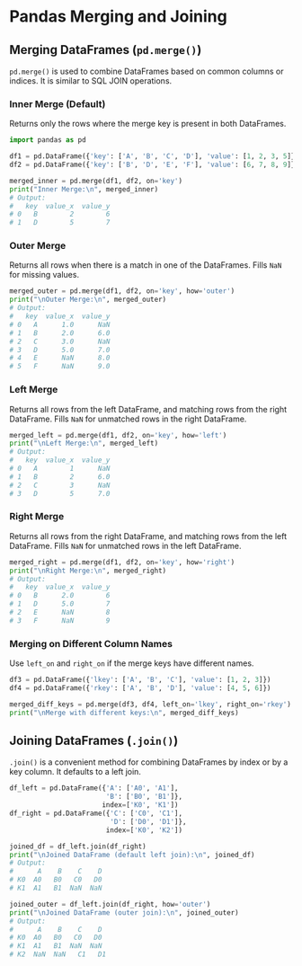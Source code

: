 # Pandas Merging and Joining

## Merging DataFrames (`pd.merge()`)

`pd.merge()` is used to combine DataFrames based on common columns or indices. It is similar to SQL JOIN operations.

### Inner Merge (Default)

Returns only the rows where the merge key is present in both DataFrames.

```python
import pandas as pd

df1 = pd.DataFrame({'key': ['A', 'B', 'C', 'D'], 'value': [1, 2, 3, 5]})
df2 = pd.DataFrame({'key': ['B', 'D', 'E', 'F'], 'value': [6, 7, 8, 9]})

merged_inner = pd.merge(df1, df2, on='key')
print("Inner Merge:\n", merged_inner)
# Output:
#   key  value_x  value_y
# 0   B        2        6
# 1   D        5        7
```

### Outer Merge

Returns all rows when there is a match in one of the DataFrames. Fills `NaN` for missing values.

```python
merged_outer = pd.merge(df1, df2, on='key', how='outer')
print("\nOuter Merge:\n", merged_outer)
# Output:
#   key  value_x  value_y
# 0   A      1.0      NaN
# 1   B      2.0      6.0
# 2   C      3.0      NaN
# 3   D      5.0      7.0
# 4   E      NaN      8.0
# 5   F      NaN      9.0
```

### Left Merge

Returns all rows from the left DataFrame, and matching rows from the right DataFrame. Fills `NaN` for unmatched rows in the right DataFrame.

```python
merged_left = pd.merge(df1, df2, on='key', how='left')
print("\nLeft Merge:\n", merged_left)
# Output:
#   key  value_x  value_y
# 0   A        1      NaN
# 1   B        2      6.0
# 2   C        3      NaN
# 3   D        5      7.0
```

### Right Merge

Returns all rows from the right DataFrame, and matching rows from the left DataFrame. Fills `NaN` for unmatched rows in the left DataFrame.

```python
merged_right = pd.merge(df1, df2, on='key', how='right')
print("\nRight Merge:\n", merged_right)
# Output:
#   key  value_x  value_y
# 0   B      2.0        6
# 1   D      5.0        7
# 2   E      NaN        8
# 3   F      NaN        9
```

### Merging on Different Column Names

Use `left_on` and `right_on` if the merge keys have different names.

```python
df3 = pd.DataFrame({'lkey': ['A', 'B', 'C'], 'value': [1, 2, 3]})
df4 = pd.DataFrame({'rkey': ['A', 'B', 'D'], 'value': [4, 5, 6]})

merged_diff_keys = pd.merge(df3, df4, left_on='lkey', right_on='rkey')
print("\nMerge with different keys:\n", merged_diff_keys)
```

## Joining DataFrames (`.join()`)

`.join()` is a convenient method for combining DataFrames by index or by a key column. It defaults to a left join.

```python
df_left = pd.DataFrame({'A': ['A0', 'A1'],
                        'B': ['B0', 'B1']},
                       index=['K0', 'K1'])
df_right = pd.DataFrame({'C': ['C0', 'C1'],
                         'D': ['D0', 'D1']},
                        index=['K0', 'K2'])

joined_df = df_left.join(df_right)
print("\nJoined DataFrame (default left join):\n", joined_df)
# Output:
#      A    B    C    D
# K0  A0   B0   C0   D0
# K1  A1   B1  NaN  NaN

joined_outer = df_left.join(df_right, how='outer')
print("\nJoined DataFrame (outer join):\n", joined_outer)
# Output:
#      A    B    C    D
# K0  A0   B0   C0   D0
# K1  A1   B1  NaN  NaN
# K2  NaN  NaN   C1   D1
```